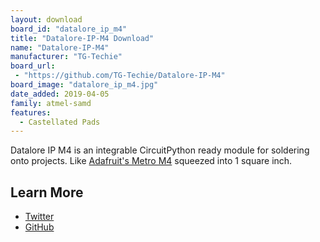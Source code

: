 ```yaml
---
layout: download
board_id: "datalore_ip_m4"
title: "Datalore-IP-M4 Download"
name: "Datalore-IP-M4"
manufacturer: "TG-Techie"
board_url:
 - "https://github.com/TG-Techie/Datalore-IP-M4"
board_image: "datalore_ip_m4.jpg"
date_added: 2019-04-05
family: atmel-samd
features:
  - Castellated Pads
---
```


Datalore IP M4 is an integrable CircuitPython ready module for soldering onto projects. Like
[Adafruit's Metro M4](/board/metro_m4_express/) squeezed into 1 square inch.

## Learn More
* [Twitter](https://twitter.com/tg_techie/status/1143972797691191297)
* [GitHub](https://github.com/TG-Techie/Datalore-IP-M4)